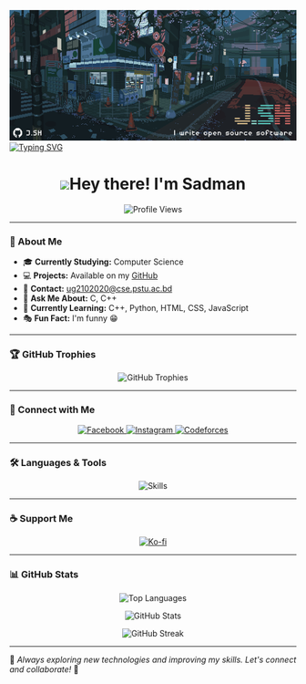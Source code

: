 ![banner](main.gif)
[![Typing SVG](http://readme-typing-svg.herokuapp.com?font=Fira+Code&pause=1000&width=435&lines=ML+and+Data+Science+Enthusiast;A+student+at+PSTU;Studying+BSc.+in+CSE)](https://git.io/typing-svg)

<h1 align="center"><img src="https://raw.githubusercontent.com/MartinHeinz/MartinHeinz/master/wave.gif" width="32px">Hey there! I'm Sadman</h1>
</samp>

<p align="center">
  <img src="https://komarev.com/ghpvc/?username=Sadman2084&style=flat-square&color=blue" alt="Profile Views"/>
</p>

---

### 🚀 About Me
- 🎓 **Currently Studying:** Computer Science
- 💻 **Projects:** Available on my [GitHub](https://github.com/Sadman2084)
- 📧 **Contact:** [ug2102020@cse.pstu.ac.bd](mailto:ug2102020@cse.pstu.ac.bd)
- 💬 **Ask Me About:** C, C++
- 🌱 **Currently Learning:** C++, Python, HTML, CSS, JavaScript
- 🎭 **Fun Fact:** I'm funny 😁

---

### 🏆 GitHub Trophies
<p align="center">
  <img src="https://github-profile-trophy.vercel.app/?username=sadman2084&theme=radical&no-frame=false&no-bg=true&margin-w=5" alt="GitHub Trophies" />
</p>

---

### 📡 Connect with Me
<p align="center">
  <a href="https://fb.com/sadman kbair" target="_blank">
    <img src="https://img.shields.io/badge/Facebook-%231877F2.svg?style=for-the-badge&logo=facebook&logoColor=white" alt="Facebook" />
  </a>
  <a href="https://instagram.com/sadman2084" target="_blank">
    <img src="https://img.shields.io/badge/Instagram-%23E4405F.svg?style=for-the-badge&logo=instagram&logoColor=white" alt="Instagram" />
  </a>
  <a href="https://codeforces.com/profile/sadmankabir897" target="_blank">
    <img src="https://img.shields.io/badge/Codeforces-%230036A7.svg?style=for-the-badge&logo=codeforces&logoColor=white" alt="Codeforces" />
  </a>
</p>

---

### 🛠️ Languages & Tools
<p align="center">
  <img src="https://skillicons.dev/icons?i=arduino,c,cpp,html,css,js,python,java,linux" alt="Skills" />
</p>

---

### ☕ Support Me
<p align="center">
  <a href="https://ko-fi.com/sadman2084" target="_blank">
    <img src="https://img.shields.io/badge/Ko--fi-Support%20Me-red?style=for-the-badge&logo=kofi&logoColor=white" alt="Ko-fi" />
  </a>
</p>

---

### 📊 GitHub Stats
<p align="center">
  <img src="https://github-readme-stats.vercel.app/api/top-langs?username=sadman2084&show_icons=true&theme=radical&layout=compact" alt="Top Languages" />
</p>

<p align="center">
  <img src="https://github-readme-stats.vercel.app/api?username=sadman2084&show_icons=true&theme=tokyonight" alt="GitHub Stats" />
</p>

<p align="center">
  <img src="https://github-readme-streak-stats.herokuapp.com/?user=sadman2084&theme=highcontrast" alt="GitHub Streak" />
</p>

---

🎯 *Always exploring new technologies and improving my skills. Let's connect and collaborate!* 🚀

